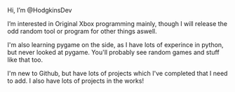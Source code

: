Hi, I’m @HodgkinsDev 

I’m interested in Original Xbox programming mainly, though I will release the odd random tool or program for other things aswell.

I'm also learning pygame on the side, as I have lots of experince in python, but never looked at pygame. You'll probably see random games and stuff like that too.

I'm new to Github, but have lots of projects which I've completed that I need to add. I also have lots of projects in the works!

<!---
HodgkinsDev/HodgkinsDev is a ✨ special ✨ repository because its `README.md` (this file) appears on your GitHub profile.
You can click the Preview link to take a look at your changes.
--->
